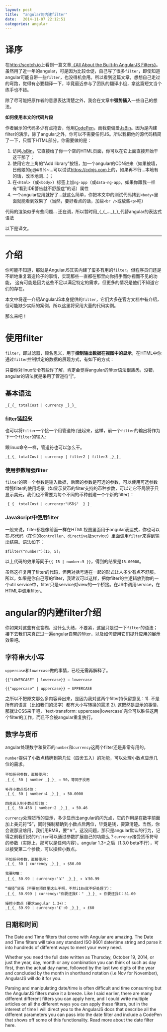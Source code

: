```yaml
---
layout: post
title:  "angular的内建filter"
date:   2014-11-07 22:12:51
categories: angular
---
```


译序
===

在<http://scotch.io>上看到一篇文章[《All About the Built-In AngularJS Filters》](http://scotch.io/tutorials/javascript/all-about-the-built-in-angularjs-filters)。虽然用了近一年的angular，可是因为比较仓促，自己写了很多`filter`，即使知道angular可能自带一些`filter`，也没得机会用。所以看到这篇文章，想想自己走过的弯路，觉得有必要翻译一下，毕竟最近参与了团队的翻译小组，拿这篇短文当个练手也不错。

除了尽可能把原作者的意思表达清楚之外，我会在文章中**强势插入**一些自己的想法。

**如何使用本文的代码片段**  

作者展示的代码多少有点拖沓，他用[CodePen](http://codepen.io/)，而我更偏爱[JsBin](http://jsbin.com)。因为是内建filter的演示，除了angular之外，你可以不需要任何JS。所以我把他的源代码精简了一下，只留下HTML部分。你需要做的是：

1. 访问[JsBin](http://jsbin.com)，它直接给了你一个空的HTML页面，你可以在它上面直接开始干这干那了；
2. 使用它左上角的“Add library”按钮，加一个angular的CDN进来（如果被墙，日他娘的g@#$%~...可以试试<https://cdnjs.com>上的，如果再不行...本地有的话，改本地测...）；
3. 在`<html>`（或`<body>`）标签上加`ng-app`（或`data-ng-app`，如果你跟我一样有“看到IDE警告就不舒服症”的话）属性
4. 一个angular应用就好了...就这么简单，你把本文中的测试代码拷到`<body>`里面就能看到效果了（当然，要好看点的话，加些`<br />`或放些`<p>`吧）

<p class="warning">
代码的渲染似乎有些问题... 还在调，所以暂时用_{_{_..._}_}_代替angular的表达式语法
</p>

以下是译文。

---

介绍
===

你可能不知道，那就是AngularJS其实内建了蛮多有用的`filter`。但程序员们还是不断地重复着造轮子的事情，实现那些一直都在那里向你招手而你视而不见的功能，
这有可能是因为这些不足以满足特定的需求，但更多的情况是他们不知道它们的存在。

本文中将逐一介绍AngularJS本身提供的`filter`，它们大多在官方文档中有介绍，但可能缺少实际的案例，所以这里将采用大量的代码实例。

那么来吧！

# 使用filter

`filter`，即过滤器，顾名思义，用于**控制输出数据在视图中的显示**，在HTML中你通过`filter`控制绑定的数据的展现方式，有如下的方式：

<p class="note">
只要你对linux命令有些许了解，肯定会觉得angular的filter语法很熟悉，没错，angular的语法就是采用了管道符“|”。
</p>

## 基本语法

```
_{_{_ totalCost | currency _}_}_
```
### filter链起来

也可以将`filter`一个接一个用管道符`|`链起来，这样，前一个`filter`的输出将作为下一个`filter`的输入:

<p class="note">
跟linux命令一样，管道符也可以怎么干。
</p>

```
_{_{_ totalCost | currency | filter2 | filter3 _}_}_
```

### 使用参数增强filter

`filter`的第一个参数是输入数据，后面的参数是可选的参数，可以使用可选参数增强filter的使用场景（如显示货币的filter支持的币种参数，可以让它不局限于只显示美元，我们也不需要为每个不同的币种创建一个个新的filter）：

```
_{_{_ totalCost | currency:"USD$" _}_}_
```

### JavaScript中使用filter

一般来说，filter都是像前面一样在HTML视图里面用于angular表达式，你也可以在JS代码（在你的`controller`、`directive`及service）里面调用`filter`来得到输出结果。语法如下：

```
$filter("number")(15, 5);
```

以上代码的效果等同于`{{ 15 | number:5 }}`，得到的结果是`15.00000`。

<p class="note">
虽然这样复用了filter的代码，但两对括号连在一起的形式让人多少有点不舒服。所以，如果是你自己写的filter，我建议可以这样，把你filter的主逻辑放到你的一个util service中，filter只是service对view的一个桥接。在JS中调用service，在HTML中调用filter。
</p>

# angular的内建filter介绍

你如果对这些有点含糊，没什么头绪，不要紧，这里只是过一下`filter`的语法；接下去我们来真正过一遍angular自带的filter，以及如何使用它们提升应用的展示效果吧。

## 字符串大小写

`uppercase`和`lowercase`做的事情，已经无需再解释了。

```
{{"LOWERCASE" | lowercase}} ➔ lowercase

{{"uppercase" | uppercase}} ➔ UPPERCASE
```

<p class="note">
之所以不把原文那么多内容译出来，是因为我对这两个filter持保留意见：1). 不是所有的语言（比如我们的汉字）都有大小写转换的需求 2). 这既然是显示的事情，
那就让CSS来干吧，`text-transform: uppercase|lowercase`完全可以胜任这两个filter的工作，而且不会被angular重复执行。
</p>

## 数字与货币

angular处理数字和货币的`number`和`currency`这两个filter还是非常有用的。

`number`提供了小数点精确到第几位（四舍五入）的功能，可以处理小数点显示几位的需求。


```
不加任何参数，直接使用：
_{_{_ 50 | number _}_}_ ➔ 50，等同于没用

补齐小数点后4位：
_{_{_ 50 | number:4 _}_}_ ➔ 50.0000

四舍五入到小数点后2位：
_{_{_ 50.458 | number:2 _}_}_ ➔ 50.46
```

`currency`处理货币的显示，多少显示出angular的闪光点，它的作用是在数字前面加上美元符“$”，同时强制精确到小数点后两位，毕竟是钱，要算清楚。当然，你会说那没啥用，我们用RMB，要“￥”。这没问题，那只是angular默认的行为，记得之前我们说的`filter`可以通过参数扩展自己的功能么？`currency`接受货币符号的参数（实际上，那可以是任何内容）。angular 1.3+之后（1.3.0 beta不行），可以接受第二个参数，可以操控小数点。

```
不加任何参数，直接使用：
_{_{_ 50 | currency _}_}_ ➔ $50.00

我要RMB：
_{_{_ 50.99 | currency:"￥" _}_}_ ➔ ￥50.99

“搞怪”货币（不要在项目里这么干啊，不然i18n就不好处理了）：
_{_{_ 50.999 | currency:"你要还我€：" _}_}_ ➔ 你要还我€：51.00

操控小数点（要求angular 1.3+）：
_{_{_ 59.99 | currency:'£':0 _}_}_ ➔ £60
```

## 日期和时间

The Date and Time filters that come with Angular are amazing. The Date and Time filters will take any standard ISO 8601 date/time string and parse it into hundreds of different ways to meet your every need.

Whether you need the full date written as Thursday, October 19, 2014, or just the year, day, month or any combination you can think of such as day first, then the actual day name, followed by the last two digits of the year and concluded by the month in shorthand notation (i.e Nov for November), AngularJS will do it for you.

Parsing and manipulating date/time is often difficult and time consuming but the AngularJS filters make it a breeze. Like I said earlier, there are many different different filters you can apply here, and I could write multiple articles on all the different ways you can apply these filters, but in the interest of time I will direct you to the AngularJS docs that describe all the different parameters you can pass into the date filter and include a CodePen that shows off some of this functionality. Read more about the date filter here.
